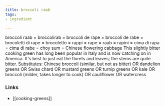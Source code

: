 ```yaml
---
title: broccoli raab
tags:
- ingredient

---
```

broccoli raab = broccolirab = broccoli de rape = broccoli de rabe = brocoletti di rape = brocoletto = rappi = rape = raab = rapini = cima di rapa = cima di rabe = choy sum = Chinese flowering cabbage This slightly bitter cooking green has long been popular in Italy and is now catching on in America. It's best to just eat the florets and leaves; the stems are quite bitter. Substitutes: Chinese broccoli (similar, but not as bitter) OR dandelion greens OR Swiss chard OR mustard greens OR turnip greens OR kale OR broccoli (milder, takes longer to cook) OR cauliflower OR watercress

### Links

* [[cooking-greens]]
